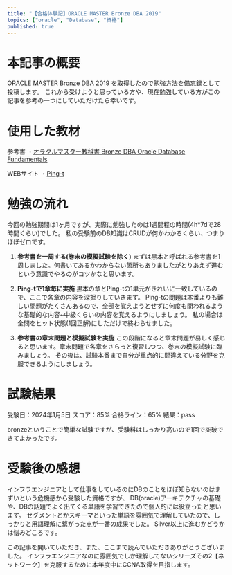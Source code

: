 ```yaml
---
title: "【合格体験記】ORACLE MASTER Bronze DBA 2019"
topics: ["oracle", "Database", "資格"]
published: true
---
```


# 本記事の概要

ORACLE MASTER Bronze DBA 2019 を取得したので勉強方法を備忘録として投稿します。
これから受けようと思っている方や、現在勉強している方がこの記事を参考の一つにしていただけたら幸いです。

# 使用した教材

参考書
・[オラクルマスター教科書 Bronze DBA Oracle Database Fundamentals](https://www.amazon.co.jp/%E3%82%AA%E3%83%A9%E3%82%AF%E3%83%AB%E3%83%9E%E3%82%B9%E3%82%BF%E3%83%BC%E6%95%99%E7%A7%91%E6%9B%B8-Bronze-Oracle-Database-Fundamentals/dp/4798166367/ref=sr_1_1?crid=19B3YOISXBY7R&keywords=oracle+master+bronze+dba&qid=1704461660&sprefix=oracle+master+bronze%2Caps%2C160&sr=8-1)

WEBサイト
・[Ping-t](https://ping-t.com/)

# 勉強の流れ
今回の勉強期間は1ヶ月ですが、実際に勉強したのは1週間程の時間(4h*7dで28時間くらい)でした。
私の受験前のDB知識はCRUDが何かわかるくらい、つまりほぼゼロです。

1. **参考書を一周する(巻末の模擬試験を除く)**
まずは黒本と呼ばれる参考書を1周しました。何書いてあるかわからない箇所もありましたがとりあえず進むという意識でやるのがコツかなと思います。

1. **Ping-tで1章毎に実施**
黒本の章とPing-tの1単元がきれいに一致しているので、ここで各章の内容を深掘りしていきます。
Ping-tの問題は本番よりも難しい問題がたくさんあるので、全部を覚えようとせずに何度も問われるような基礎的な内容~中級くらいの内容を覚えるようにしましょう。
私の場合は全問をヒット状態(1回正解)にしただけで終わらせました。

1. **参考書の章末問題と模擬試験を実施**
この段階になると章末問題が易しく感じると思います。章末問題で各章をさらっと復習しつつ、巻末の模擬試験に臨みましょう。
その後は、試験本番まで自分が重点的に間違えている分野を克服できるようにしましょう。

# 試験結果

受験日：2024年1月5日
スコア：85%
合格ライン：65%
結果：pass

bronzeということで簡単な試験ですが、受験料はしっかり高いので1回で突破できてよかったです。

# 受験後の感想

インフラエンジニアとして仕事をしているのにDBのことをほぼ知らないのはまずいという危機感から受験した資格ですが、
DB(oracle)アーキテクチャの基礎や、DBの話題でよく出てくる単語を学習できたので個人的には役立ったと思います。
セグメントとかスキーマといった単語を雰囲気で理解していたので、しっかりと用語理解に繋がった点が一番の成果でした。
Silver以上に進むかどうかは悩みどころです。

この記事を開いていただき、また、ここまで読んでいただきありがとうございました。
インフラエンジニアなのに雰囲気でしか理解してないシリーズその2【ネットワーク】を克服するために本年度中にCCNA取得を目指します。
